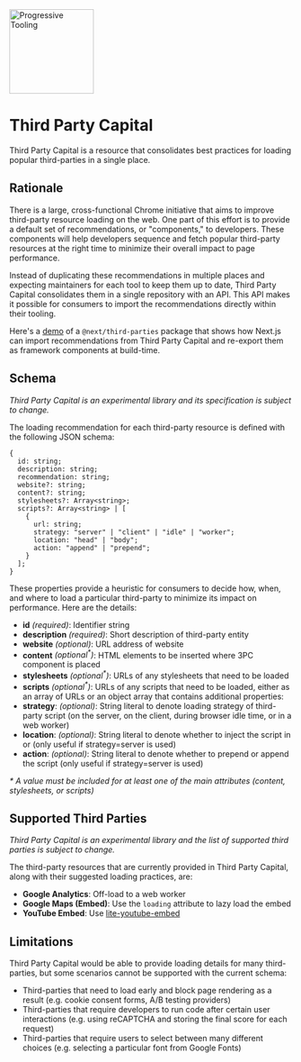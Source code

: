 <img alt="Progressive Tooling" title="Progressive Tooling" src="https://user-images.githubusercontent.com/12476932/229881508-f9ef68db-8ee7-4795-8de8-80a50145bbd0.png" width="150">

# Third Party Capital

Third Party Capital is a resource that consolidates best practices for loading popular third-parties in a single place.

## Rationale

There is a large, cross-functional Chrome initiative that aims to improve third-party resource loading on the web. One part of this effort is to provide a default set of recommendations, or "components," to developers. These components will help developers sequence and fetch popular third-party resources at the right time to minimize their overall impact to page performance.

Instead of duplicating these recommendations in multiple places and expecting maintainers for each tool to keep them up to date, Third Party Capital consolidates them in a single repository with an API. This API makes it possible for consumers to import the recommendations directly within their tooling.

Here's a [demo](https://test-next-script-housseindjirdeh.vercel.app/) of a `@next/third-parties` package that shows how Next.js can import recommendations from Third Party Capital and re-export them as framework components at build-time.

## Schema

_Third Party Capital is an experimental library and its specification is subject to change._

The loading recommendation for each third-party resource is defined with the following JSON schema:

```
{
  id: string;
  description: string;
  recommendation: string;
  website?: string;
  content?: string;
  stylesheets?: Array<string>;
  scripts?: Array<string> | [
    {
      url: string;
      strategy: "server" | "client" | "idle" | "worker";
      location: "head" | "body";
      action: "append" | "prepend";
    }
  ];
}
```

These properties provide a heuristic for consumers to decide how, when, and where to load a particular third-party to minimize its impact on performance. Here are the details:

- **id** _(required)_:  Identifier string
- **description** _(required)_:  Short description of third-party entity
- **website** _(optional)_:  URL address of website
- **content** _(optional<sup>*</sup>)_: HTML elements to be inserted where 3PC component is placed
- **stylesheets** _(optional<sup>*</sup>)_: URLs of any stylesheets that need to be loaded
- **scripts** _(optional<sup>*</sup>)_: URLs of any scripts that need to be loaded, either as an array of URLs or an object array that contains additional properties:
- **strategy**: _(optional)_: String literal to denote loading strategy of third-party script (on the server, on the client, during browser idle time, or in a web worker)
- **location**: _(optional)_: String literal to denote whether to inject the script in <head> or <body> (only useful if strategy=server is used)
- **action**: _(optional)_: String literal to denote whether to prepend or append the script (only useful if strategy=server is used)

_* A value must be included for at least one of the main attributes (content, stylesheets, or scripts)_

## Supported Third Parties

_Third Party Capital is an experimental library and the list of supported third parties is subject to change._

The third-party resources that are currently provided in Third Party Capital, along with their suggested loading practices, are:
  
- **Google Analytics**: Off-load to a web worker
- **Google Maps (Embed)**: Use the `loading` attribute to lazy load the embed
- **YouTube Embed**: Use [lite-youtube-embed](https://github.com/paulirish/lite-youtube-embed)

## Limitations

Third Party Capital would be able to provide loading details for many third-parties, but some scenarios cannot be supported with the current schema:

- Third-parties that need to load early and block page rendering as a result (e.g. cookie consent forms, A/B testing providers)
- Third-parties that require developers to run code after certain user interactions (e.g. using reCAPTCHA and storing the final score for each request)
- Third-parties that require users to select between many different choices (e.g. selecting a particular font from Google Fonts)